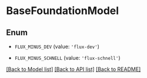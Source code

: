 # BaseFoundationModel


## Enum

* `FLUX_MINUS_DEV` (value: `'flux-dev'`)

* `FLUX_MINUS_SCHNELL` (value: `'flux-schnell'`)

[[Back to Model list]](../README.md#documentation-for-models) [[Back to API list]](../README.md#documentation-for-api-endpoints) [[Back to README]](../README.md)


